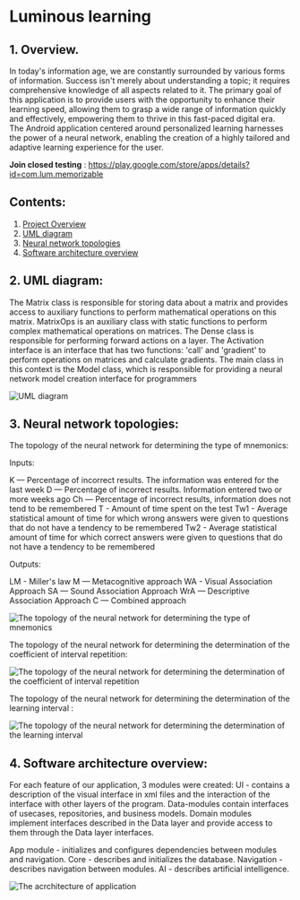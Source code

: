 # **Luminous learning**

## **1. Overview.**

In today's information age, we are constantly surrounded by various forms of information. Success isn't merely about understanding a topic; it requires comprehensive knowledge of all aspects related to it. The primary goal of this application is to provide users with the opportunity to enhance their learning speed, allowing them to grasp a wide range of information quickly and effectively, empowering them to thrive in this fast-paced digital era. The Android application centered around personalized learning harnesses the power of a neural network, enabling the creation of a highly tailored and adaptive learning experience for the user.

**Join closed testing** : https://play.google.com/store/apps/details?id=com.lum.memorizable

## **Contents:**

1. [Project Overview](#1-overview)
2. [UML diagram](#2-uml-diagram)
3. [Neural network topologies](#3-to-be-diagram)
4. [Software architecture overview](#4-software-architecture-overview)

## **2. UML diagram:**

The Matrix class is responsible for storing data about a matrix and provides access to auxiliary functions to perform mathematical operations on this matrix. MatrixOps is an auxiliary class with static functions to perform complex mathematical operations on matrices. The Dense class is responsible for performing forward actions on a layer. The Activation interface is an interface that has two functions: 'call' and 'gradient' to perform operations on matrices and calculate gradients. The main class in this context is the Model class, which is responsible for providing a neural network model creation interface for programmers

![UML diagram](Documentation/images/ClassesUML.png)

## **3. Neural network topologies:**

The topology of the neural network for determining the type of mnemonics:

Inputs:

K — Percentage of incorrect results. The information was entered for the last week
D — Percentage of incorrect results. Information entered two or more weeks ago
Ch — Percentage of incorrect results, information does not tend to be remembered
T - Amount of time spent on the test
Tw1 - Average statistical amount of time for which wrong answers were given to questions that do not have a tendency to be remembered
Tw2 - Average statistical amount of time for which correct answers were given to questions that do not have a tendency to be remembered

Outputs:

LM - Miller's law
M — Metacognitive approach
WA - Visual Association Approach
SA — Sound Association Approach
WrA — Descriptive Association Approach
C — Combined approach

![The topology of the neural network for determining the type of mnemonics](Documentation/images/Mnemo-type-topology.png)

The topology of the neural network for determining the determination of the coefficient of interval repetition:

![The topology of the neural network for determining the determination of the coefficient of interval repetition](Documentation/images/Mnemo-type-topology-repeating.png)

The topology of the neural network for determining the determination of the learning interval :

![The topology of the neural network for determining the determination of the learning interval ](Documentation/images/Mnemo-type-topology-repeating-time.png)

## **4. Software architecture overview:**

For each feature of our application, 3 modules were created:
UI - contains a description of the visual interface in xml files and the interaction of the interface with other layers of the program. Data-modules contain interfaces of usecases, repositories, and business models.
Domain modules implement interfaces described in the Data layer and provide access to them through the Data layer interfaces.

App module - initializes and configures dependencies between modules and navigation.
Core - describes and initializes the database.
Navigation - describes navigation between modules.
AI - describes artificial intelligence.

![The acrchitecture of application ](Documentation/images/architecture.jpg)
